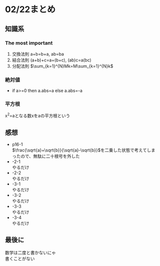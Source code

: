 # 02/22まとめ
## 知識系
### The most important
1. 交換法則 a+b=b+a, ab=ba
2. 結合法則 (a+b)+c=a+(b+c), (ab)c=a(bc)
3. 分配法則 $\sum_{k=1}^{N}Mk=M\sum_{k=1}^{N}k$
### 絶対値
+ if a>=0 then a.abs=a else a.abs=-a
### 平方根
x<sup>2</sup>=aとなる数xをaの平方根という
## 感想
+ p16-1  
    $\frac{\sqrt{a}+\sqrt{b}}{\sqrt{a}-\sqrt{b}}$を二乗した状態で考えてしまったので、無駄に二十根号を外した
+ -2-1  
    やるだけ
+ -2-2  
    やるだけ
+ -3-1  
    やるだけ
+ -3-2  
    やるだけ
+ -3-3  
    やるだけ
+ -3-4  
    やるだけ

## 最後に  
数学は二度と書かないにゃ  
書くことがない
